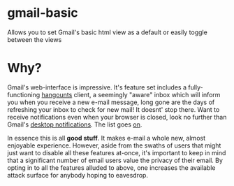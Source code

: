 # gmail-basic
Allows you to set Gmail's basic html view as a default or easily toggle between the views

Why?
====
 
  Gmail's web-interface is impressive. It's feature set includes a fully-functioning [hangounts](http://www.google.com/+/learnmore/hangouts/) client, a seemingly "aware" inbox which will inform you when you receive a new e-mail message, long gone are the days of refreshing your inbox to check for new mail! It doesnt' stop there. Want to receive notifications even when your browser is closed, look no further than Gmail's [desktop notifications](https://support.google.com/mail/answer/1075549?hl=en). The list goes [on](https://www.gmail.com/intl/en_us/mail/help/features.html). 
  
  In essence this is all **good stuff**. It makes e-mail a whole new, almost enjoyable experience. However, aside from the swaths of users that might just want to disable all these features at-once, it's important to keep in mind that a significant number of email users value the privacy of their email. By opting in to all the features alluded to above, one increases the available attack surface for anybody hoping to eavesdrop. 
